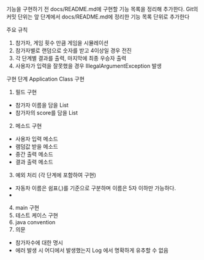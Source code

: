 기능을 구현하기 전 docs/README.md에 구현할 기능 목록을 정리해 추가한다.
Git의 커밋 단위는 앞 단계에서 docs/README.md에 정리한 기능 목록 단위로 추가한다

주요 규칙 
1. 참가자, 게임 횟수 만큼 게임을 시뮬레이션 
2. 참가자별로 랜덤으로 숫자를 받고 4이상일 경우 전진 
3. 각 단계별 결과를 출력, 마지막에 최종 우승자 출력
4. 사용자가 입력을 잘못했을 경우 IllegalArgumentException 발생

구현 단계
Application Class 구현   
1. 필드 구현 
- 참가자 이름을 담을 List
- 참가자의 score를 담을 List
2. 메소드 구현 
- 사용자 입력 메소드 
- 램덤값 받을 메소드 
- 중간 출력 메소드 
- 결과 출력 메소드 
3. 예외 처리 (각 단계에 포함하여 구현)
- 자동차 이름은 쉼표(,)를 기준으로 구분하며 이름은 5자 이하만 가능하다.
- 
4. main 구현 
5. 테스트 케이스 구현
6. java convention
7. 의문 
- 참가자수에 대한 명시 
- 에러 발생 시 어디에서 발생했는지 Log 에서 명확하게 유추할 수 없음  